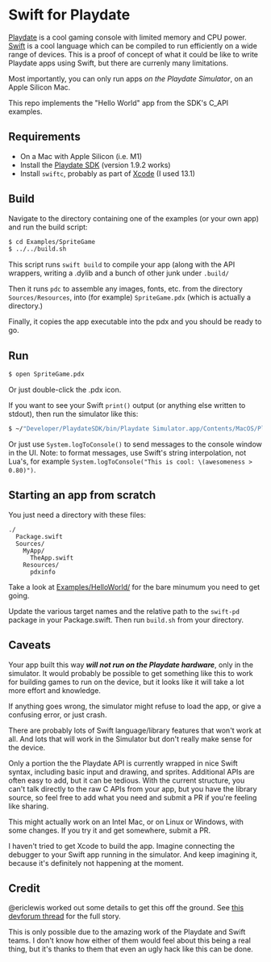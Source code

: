# Swift for Playdate

[Playdate](https://play.date) is a cool gaming console with limited memory and CPU power.
[Swift](https://swift.org) is a cool language which can be compiled to run efficiently on a wide
range of devices. This is a proof of concept of what it could be like to write Playdate apps
using Swift, but there are currenly many limitations.

Most importantly, you can only run apps *on the Playdate Simulator*, on an Apple Silicon Mac.

This repo implements the "Hello World" app from the SDK's C_API examples.


## Requirements

- On a Mac with Apple Silicon (i.e. M1)
- Install the [Playdate SDK](https://play.date/dev/) (version 1.9.2 works)
- Install `swiftc`, probably as part of [Xcode](https://developer.apple.com/xcode/) (I used 13.1)

## Build

Navigate to the directory containing one of the examples (or your own app) and run the build script:

```bash
$ cd Examples/SpriteGame
$ ../../build.sh
```

This script runs `swift build` to compile your app (along with the API wrappers, writing a .dylib and a bunch of other junk under `.build/`

Then it runs `pdc` to assemble any images, fonts, etc. from the directory `Sources/Resources`,
into (for example) `SpriteGame.pdx` (which is actually a directory.)

Finally, it copies the app executable into the pdx and you should be ready to go.

## Run

```bash
$ open SpriteGame.pdx
```

Or just double-click the .pdx icon.

If you want to see your Swift `print()` output (or anything else written to stdout), then run the
simulator like this:
```bash
$ ~/"Developer/PlaydateSDK/bin/Playdate Simulator.app/Contents/MacOS/Playdate Simulator" HelloWorld.pdx
```

Or just use `System.logToConsole()` to send messages to the console window in the UI. Note: to
 format messages, use Swift's string interpolation, not Lua's, for example
 `System.logToConsole("This is cool: \(awesomeness > 0.80)")`.

## Starting an app from scratch

You just need a directory with these files:

```
./
  Package.swift
  Sources/
    MyApp/
      TheApp.swift
    Resources/
      pdxinfo
```

Take a look at [Examples/HelloWorld/](Examples/HelloWorld/) for the bare minumum you need to get
going.

Update the various target names and the relative path to the `swift-pd` package in your Package.swift.
Then run `build.sh` from your directory.

## Caveats

Your app built this way ***will not run on the Playdate hardware***, only in the simulator. It
would probably be possible to get something like this to work for building games to run on the
device, but it looks like it will take a lot more effort and knowledge.

If anything goes wrong, the simulator might refuse to load the app, or give a confusing error,
or just crash.

There are probably lots of Swift language/library features that won't work at all.
And lots that will work in the Simulator but don't really make sense for the device.

Only a portion the the Playdate API is currently wrapped in nice Swift syntax, including basic
input and drawing, and sprites. Additional APIs are often easy to add, but it can be tedious.
With the current structure, you can't talk directly to the raw C APIs from your app, but you
have the library source, so feel free to add what you need and submit a PR if you're feeling like
sharing.

This might actually work on an Intel Mac, or on Linux or Windows, with some changes. If you try
it and get somewhere, submit a PR.

I haven't tried to get Xcode to build the app. Imagine connecting the debugger to your Swift app
running in the simulator. And keep imagining it, because it's definitely not happening at the moment.

## Credit

@ericlewis worked out some details to get this off the ground. See
[this devforum thread](https://devforum.play.date/t/support-for-swift-runtime) for the full story.

This is only possible due to the amazing work of the Playdate and Swift teams. I don't know
how either of them would feel about this being a real thing, but it's thanks to them that even
an ugly hack like this can be done.
